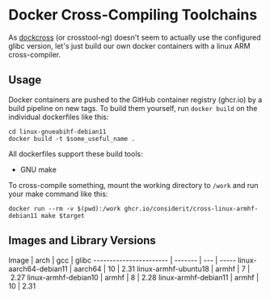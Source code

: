 # Docker Cross-Compiling Toolchains
As [dockcross](http://github.com/dockcross/dockcross) (or crosstool-ng) doesn't seem to actually use the configured glibc version, let's just build our own docker containers with a linux ARM cross-compiler.

## Usage
Docker containers are pushed to the GitHub container registry (ghcr.io) by a build pipeline on new tags.
To build them yourself, run `docker build` on the individual dockerfiles like this:
```shell
cd linux-gnueabihf-debian11
docker build -t $some_useful_name .
```

All dockerfiles support these build tools:
- GNU make

To cross-compile something, mount the working directory to `/work` and run your make command like this:
```shell
docker run --rm -v $(pwd):/work ghcr.io/considerit/cross-linux-armhf-debian11 make $target
```

## Images and Library Versions

Image                   | arch    | gcc | glibc
----------------------- | ------- | --- | -----
linux-aarch64-debian11  | aarch64 |  10 | 2.31
linux-armhf-ubuntu18    | armhf   |   7 | 2.27
linux-armhf-debian10    | armhf   |   8 | 2.28
linux-armhf-debian11    | armhf   |  10 | 2.31
